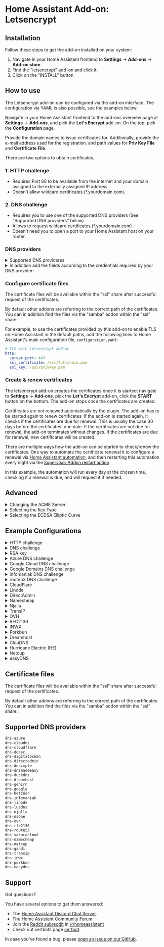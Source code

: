 # Home Assistant Add-on: Letsencrypt

## Installation

Follow these steps to get the add-on installed on your system:

1. Navigate in your Home Assistant frontend to **Settings** -> **Add-ons** -> **Add-on store**.
2. Find the "letsencrypt" add-on and click it.
3. Click on the "INSTALL" button.

## How to use

The Letsencrypt add-on can be configured via the add-on interface.
The configuration via YAML is also possible, see the examples below.

Navigate in your Home Assistant frontend to the add-ons overview page at
**Settings** -> **Add-ons**, and pick the **Let's Encrypt** add-on. On the top,
pick the **Configuration** page.

Provide the domain names to issue certificates for. Additionally, provide the
e-mail address used for the registration, and path values for **Priv Key File**
and **Certificate File**.

There are two options to obtain certificates.

### 1. HTTP challenge

- Requires Port 80 to be available from the internet and your domain assigned to the externally assigned IP address
- Doesn’t allow wildcard certificates (*.yourdomain.com).

### 2. DNS challenge

- Requires you to use one of the supported DNS providers (See "Supported DNS providers" below)
- Allows to request wildcard certificates (*.yourdomain.com)
- Doesn’t need you to open a port to your Home Assistant host on your router.

### DNS providers

<details>
  <summary>Supported DNS providerss</summary>

```txt
dns-azure
dns-cloudflare
dns-cloudns
dns-desec
dns-digitalocean
dns-directadmin
dns-dnsimple
dns-dnsmadeeasy
dns-duckdns
dns-dreamhost
dns-gehirn
dns-google
dns-hetzner
dns-infomaniak
dns-linode
dns-luadns
dns-njalla
dns-nsone
dns-ovh
dns-rfc2136
dns-route53
dns-sakuracloud
dns-namecheap
dns-netcup
dns-gandi
dns-transip
dns-inwx
dns-porkbun
dns-easydns
```
</details>

<details>
  <summary>In addition add the fields according to the credentials required by your DNS provider:</summary>

```yaml
propagation_seconds: 60
azure_config: ''
cloudflare_email: ''
cloudflare_api_key: ''
cloudflare_api_token: ''
cloudns_auth_id: ''
cloudns_sub_auth_id: ''
cloudns_sub_auth_user: ''
cloudns_auth_password: ''
desec_token: ''
digitalocean_token: ''
directadmin_url: ''
directadmin_username: ''
directadmin_password: ''
dnsimple_token: ''
dnsmadeeasy_api_key: ''
dnsmadeeasy_secret_key: ''
duckdns_token: ''
google_creds: ''
google_domains_access_token: ''
google_domains_zone: ''
hetzner_api_token: ''
gehirn_api_token: ''
gehirn_api_secret: ''
infomaniak_api_token: ''
linode_key: ''
linode_version: ''
luadns_email: ''
luadns_token: ''
njalla_token: ''
nsone_api_key: ''
ovh_endpoint: ''
ovh_application_key: ''
ovh_application_secret: ''
ovh_consumer_key: ''
rfc2136_server: ''
rfc2136_port: ''
rfc2136_name: ''
rfc2136_secret: ''
rfc2136_algorithm: ''
aws_access_key_id: ''
aws_secret_access_key: ''
sakuracloud_api_token: ''
sakuracloud_api_secret: ''
namecheap_username: ''
namecheap_api_key: ''
netcup_customer_id: ''
netcup_api_key: ''
netcup_api_password: ''
gandi_api_key: ''
gandi_sharing_id: ''
transip_username: ''
transip_api_key: ''
inwx_username: ''
inwx_password: ''
inwx_shared_secret: ''
porkbun_key: ''
porkbun_secret: ''
dreamhost_api_baseurl: ''
dreamhost_api_key: ''
```
</details>

### Configure certificate files

The certificate files will be available within the "ssl" share after successful
request of the certificates.

By default other addons are referring to the correct path of the certificates.
You can in addition find the files via the "samba" addon within the "ssl" share.

For example, to use the certificates provided by this add-on to enable TLS on
Home Assistant in the default paths, add the following lines to Home
Assistant's main configuration file, `configuration.yaml`:

```yaml
# TLS with letsencrypt add-on
http:
  server_port: 443
  ssl_certificate: /ssl/fullchain.pem
  ssl_key: /ssl/privkey.pem
```

### Create & renew certificates

The letsencrypt add-on creates the certificates once it is started: navigate
to **Settings** -> **Add-ons**, pick the **Let's Encrypt** add-on, click the
**START** button on the bottom. The add-on stops once the certificates are
created.

Certificates are not renewed automatically by the plugin. The add-on has to be
started again to renew certificates. If the add-on is started again, it checks
if the certificates are due for renewal. This is usually the case 30 days
before the certificates' due date. If the certificates are not due for renewal,
the add-on terminates without changes. If the certificates are due for renewal,
new certificates will be created.

There are multiple ways how the add-on can be started to check/renew the
certificates. One way to automate the certificate renewal it to configure a
renewal via [Home Assistant automation][haauto], and then restarting this
automation every night via the [Supervisor Addon restart action][supervisorrestart].

[haauto]: https://www.home-assistant.io/docs/automation/editor/
[supervisorrestart]: https://www.home-assistant.io/integrations/hassio/#service-hassioaddon_restart

In this example, the automation will run every day at the chosen time, checking
if a renewal is due, and will request it if needed.

## Advanced

<details>
  <summary>Changing the ACME Server</summary>

By default, The addon uses Let’s Encrypt’s default server at https://acme-v02.api.letsencrypt.org/. You can instruct the addon to use a different ACME server by providing the field `acme_server` with the URL of the server’s ACME directory:

  ```yaml
  acme_server: 'https://my.custom-acme-server.com'
  ```

If your custom ACME server uses a certificate signed by an untrusted certificate authority (CA), you can add the root certificate to the trust store by setting its content as an option:
  ```yaml
  acme_server: 'https://my.custom-acme-server.com'
  acme_root_ca_cert: |
    -----BEGIN CERTIFICATE-----
    MccBfTCCASugAwIBAgIRAPPIPTKNBXkBozsoE46UPZcwCGYIKoZIzj0EAwIwHTEb...kg==
    -----END CERTIFICATE-----
  ```

</details>

<details>
  <summary>Selecting the Key Type</summary>

  By default the ECDSA key type is used. You can choose to use an RSA key for compatibility with systems where ECDSA keys are not supported. ECDSA is widely supported in modern software with security and performance benefits.

  ```yaml
  key_type: 'rsa'
  ```

  When the `key_type` parameter is not set, the add-on will attempt to auto-detect an existing certificate's key type or use `ecdsa` by default.

</details>

<details>
  <summary>Selecting the ECDSA Elliptic Curve</summary>
  
  You can choose from the following ECDSA elliptic curves: `secp256r1`, `secp384r1`

  ```yaml
  key_type: 'ecdsa'
  elliptic_curve: 'secp384r1'
  ```

  When the `elliptic_curve` parameter is not set, ECDSA keys will be generated using the Certbot default. This option must be used with `key_type` set to `'ecdsa'`.

</details>

## Example Configurations

<details>
  <summary>HTTP challenge</summary>

  ```yaml
  email: your.email@example.com
  domains:
    - home-assistant.io
  certfile: fullchain.pem
  keyfile: privkey.pem
  challenge: http
  dns: {}
  ```

</details>

<details>
  <summary>DNS challenge</summary>

  ```yaml
  email: your.email@example.com
  domains:
    - home-assistant.io
  certfile: fullchain.pem
  keyfile: privkey.pem
  challenge: dns
  dns:
    provider: dns-cloudflare
    cloudflare_email: your.email@example.com
    cloudflare_api_key: 31242lk3j4ljlfdwsjf0
  ```

</details>

<details>
  <summary>RSA key</summary>

  ```yaml
  email: your.email@example.com
  domains:
    - home-assistant.io
  certfile: fullchain.pem
  keyfile: privkey.pem
  key_type: rsa
  challenge: dns
  dns:
    provider: dns-cloudflare
    cloudflare_email: your.email@example.com
    cloudflare_api_key: 31242lk3j4ljlfdwsjf0
  ```

</details>

<details>
  <summary>Azure DNS challenge</summary>

```yaml
email: your.email@example.com
domains:
  - home-assistant.io
certfile: fullchain.pem
keyfile: privkey.pem
challenge: dns
dns:
  provider: dns-azure
  azure_config: azure.txt
```

Please copy your credentials file "azure.txt" into the "share" shared folder
on the Home Assistant host before starting the service. One way is to use the
"Samba" add on to make the folder available via network or SSH Add-on. You
can find information on the required file format in the [documentation][certbot-dns-azure-conf]
for the Certbot Azure plugin.

To use this plugin, [create an Azure Active Directory app registration][aad-appreg]
and service principal; add a client secret; and create a credentials file
using the above directions. Grant the app registration DNS Zone Contributor
on the DNS zone to be used for authentication.

[aad-appreg]: https://docs.microsoft.com/en-us/azure/active-directory/develop/howto-create-service-principal-portal#register-an-application-with-azure-ad-and-create-a-service-principal
[certbot-dns-azure-conf]: https://certbot-dns-azure.readthedocs.io/en/latest/#configuration

</details>

<details>
  <summary>Google Cloud DNS challenge</summary>

  ```yaml
  email: your.email@example.com
  domains:
    - home-assistant.io
  certfile: fullchain.pem
  keyfile: privkey.pem
  challenge: dns
  dns:
    provider: dns-google
    google_creds: google.json
  ```

Please copy your credentials file "google.json" into the "share" shared folder on the Home Assistant host before starting the service.

One way is to use the "Samba" add on to make the folder available via network or SSH Add-on.

The credential file can be created and downloaded when creating the service user within the Google cloud.
You can find additional information regarding the required permissions in the "credentials" section here:

<https://github.com/certbot/certbot/blob/master/certbot-dns-google/certbot_dns_google/__init__.py>

</details>

<details>
  <summary>Google Domains DNS challenge</summary>

  ```yaml
  email: your.email@example.com
  domains:
    - subdomain.home-assistant.io
  certfile: fullchain.pem
  keyfile: privkey.pem
  challenge: dns
  dns:
    provider: dns-google-domains
    google_domains_access_token: XXXX
    google_domains_zone: home-assistant.io
  ```

To obtain the ACME DNS API token follow the instructions here:

<https://support.google.com/domains/answer/7630973#acme_dns>

The optional `google_domains_zone` option specifies the domain name registered with Google Domains.  If not specified, it is guessed based on the public suffix list.

</details>

<details>
  <summary>Infomaniak DNS challenge</summary>

  ```yaml
  email: your.email@example.com
  domains:
    - subdomain.home-assistant.io
  certfile: fullchain.pem
  keyfile: privkey.pem
  challenge: dns
  dns:
    provider: dns-infomaniak
    infomaniak_api_token: XXXXXXXXXXXXXXXXXXXXXXXXXXXXXXXXX
  ```

To obtain the DNS API token follow the instructions here:

<https://manager.infomaniak.com/v3/infomaniak-api>

Choose "Domain" as the scope.

</details>

<details>
  <summary>route53 DNS challenge</summary>

  ```yaml
  email: your.email@example.com
  domains:
    - home-assistant.io
  certfile: fullchain.pem
  keyfile: privkey.pem
  challenge: dns
  dns:
    provider: dns-route53
    aws_access_key_id: 0123456789ABCDEF0123
    aws_secret_access_key: 0123456789abcdef0123456789/abcdef0123456
  ```

For security reasons, don't use your main account's credentials. Instead, add a new [AWS user](https://console.aws.amazon.com/iam/home?#/users) with _Access Type: Programmatic access_ and use that user's access key. Assign a minimum [policy](https://console.aws.amazon.com/iam/home?#/policies$new?step=edit) like the following example. Make sure to replace the Resource ARN in the first statement to your domain's hosted zone ARN or use _*_ for all.

  ```json
  {
      "Version": "2012-10-17",
      "Statement": [
          {
              "Sid": "ChangeSpecificDomainsRecordSet",
              "Effect": "Allow",
              "Action": "route53:ChangeResourceRecordSets",
              "Resource": "arn:aws:route53:::hostedzone/01234567890ABC"
          },
          {
              "Sid": "ListAllHostedZones",
              "Effect": "Allow",
              "Action": "route53:ListHostedZones",
              "Resource": "*"
          },
          {
              "Sid": "ReadChanges",
              "Effect": "Allow",
              "Action": "route53:GetChange",
              "Resource": "arn:aws:route53:::change/*"
          }
      ]
  }
  ```

</details>

<details>
  <summary>CloudFlare</summary>

Previously, Cloudflare’s “Global API Key” was used for authentication, however this key can access the entire Cloudflare API for all domains in your account, meaning it could cause a lot of damage if leaked.

Cloudflare’s newer API Tokens can be restricted to specific domains and operations, and are therefore now the recommended authentication option.
The API Token used for Certbot requires only the `Zone:DNS:Edit` permission for the zone in which you want a certificate.

Example credentials file using restricted API Token (recommended):
  ```yaml
  dns:
    provider: dns-cloudflare
    cloudflare_api_token: 0123456789abcdef0123456789abcdef01234
  ```

Example credentials file using Global API Key (not recommended):
  ```yaml
  dns:
    provider: dns-cloudflare
    cloudflare_email: cloudflare@example.com
    cloudflare_api_key: 0123456789abcdef0123456789abcdef01234
  ```

</details>

<details>
  <summary>Linode</summary>

To use this addon with Linode DNS, first [create a new API/access key](https://www.linode.com/docs/platform/api/getting-started-with-the-linode-api#get-an-access-token), with read/write permissions to DNS; no other permissions are needed. Newly keys will likely use API version '4.' **Important**: single quotes are required around the `linode_version` number; failure to do this will cause a type error (as the addon expects a string, not an integer).

  ```yaml
  email: you@mailprovider.com
  domains:
    - ha.yourdomain.com
  certfile: fullchain.pem
  keyfile: privkey.pem
  challenge: dns
  dns:
    provider: dns-linode
    linode_key: 865c9f462c7d54abc1ad2dbf79c938bc5c55575fdaa097ead2178ee68365ab3e
    linode_version: '4'
  ```

</details>

<details>
  <summary>DirectAdmin</summary>

It is recommended to create a login key in the DirectAdmin control panel to be used as value for directadmin_password.
Instructions on how to create such key can be found at https://help.directadmin.com/item.php?id=523.

Make sure to grant the following permissions:
- `CMD_API_LOGIN_TEST`
- `CMD_API_DNS_CONTROL`
- `CMD_API_SHOW_DOMAINS`

Username and password can also be used in case your DirectAdmin instance has no support for login keys.

Example configuration:
  ```yaml
  email: mail@domain.tld
  domains:
    - your.domain.tld
  certfile: fullchain.pem
  keyfile: privkey.pem
  challenge: dns
  dns:
    propagation_seconds: 60
    provider: dns-directadmin
    directadmin_url: 'https://domain.tld:2222/'
    directadmin_username: da_user
    directadmin_password: da_password_or_key
  ```

</details>

<details>
  <summary>Namecheap</summary>

To use this addon with Namecheap, you must first enable API access on your account. See "Enabling API Access" and "Whitelisting IP" [here](https://www.namecheap.com/support/api/intro/) for details and requirements.

Example configuration:

  ```yaml
  email: your.email@example.com
  domains:
    - ha.yourdomain.com
  certfile: fullchain.pem
  keyfile: privkey.pem
  challenge: dns
  dns:
    provider: dns-namecheap
    namecheap_username: your-namecheap-username
    namecheap_api_key: 0123456789abcdef0123456789abcdef01234567
  ```

</details>

<details>
  <summary>Njalla</summary>

You need to generate an API token inside Settings > API Access or directly at https://njal.la/settings/api/. If you have a static IP-address restrict the access to your IP. I you are not sure, you probably don't have a static IP-address.

Example configuration:

  ```yaml
  email: your.email@example.com
  domains:
    - home-assistant.io
  certfile: fullchain.pem
  keyfile: privkey.pem
  challenge: dns
  dns:
    provider: dns-njalla
    njalla_token: 0123456789abcdef0123456789abcdef01234567
  ```

</details>

<details>
  <summary>TransIP</summary>

You will need to generate an API key from the TransIP Control Panel at https://www.transip.nl/cp/account/api/.

The propagation limit will be automatically raised to 240 seconds.

Example configuration:
  ```yaml
  email: your.email@example.com
  domains:
    - your.domain.tld
  certfile: fullchain.pem
  keyfile: privkey.pem
  challenge: dns
  dns:
    provider: dns-transip
    transip_username: transip-user
    transip_api_key: |
      -----BEGIN PRIVATE KEY-----
      MII..ABCDEFGHIJKLMNOPQRSTUVWXYZ
      AAAAAABCDEFGHIJKLMNOPQRSTUVWXYZ
      -----END PRIVATE KEY-----
  ```

</details>

<details>
  <summary>OVH</summary>

You will need to generate an OVH API Key first at https://eu.api.ovh.com/createToken/ (for Europe) or https://ca.api.ovh.com/createToken/ (for north America).

When creating the API Key, you must ensure that the following rights are granted:
* ``GET /domain/zone/*``
* ``PUT /domain/zone/*``
* ``POST /domain/zone/*``
* ``DELETE /domain/zone/*``

Example configuration
  ```yaml
  email: your.email@example.com
  domains:
    - home-assistant.io
  certfile: fullchain.pem
  keyfile: privkey.pem
  challenge: dns
  dns:
    provider: dns-ovh
    ovh_endpoint: ovh-eu
    ovh_application_key: 0123456789abcdef0123456789abcdef01234
    ovh_application_secret: 0123456789abcdef0123456789abcdef01234
    ovh_consumer_key: 0123456789abcdef0123456789abcdef01234
  ```
Use `ovh_endpoint: ovh-ca` for north America region.

</details>

<details>
  <summary>RFC2136</summary>

You will need to set up a server with RFC2136 (Dynamic Update) support with a TKEY (to authenticate the updates).  How to do this will vary depending on the DNS server software in use.  For Bind9, you first need to first generate an authentication key by running

  ```
  $ tsig-keygen -a hmac-sha512 letsencrypt
  key "letsencrypt" {
	  algorithm hmac-sha512;
  	secret "G/adDW8hh7FDlZq5ZDW3JjpU/I7DzzU1PDvp26DvPQWMLg/LfM2apEOejbfdp5BXu78v/ruWbFvSK5dwYY7bIw==";
  };
  ```

You don't need to publish this; just copy the key data into your named.conf file:
  ```
  
  key "letsencrypt" {
    algorithm hmac-sha512;
    secret "G/adDW8hh7FDlZq5ZDW3JjpU/I7DzzU1PDvp26DvPQWMLg/LfM2apEOejbfdp5BXu78v/ruWbFvSK5dwYY7bIw==";
  };
  
  ```
And ensure you have an update policy in place in the zone that uses this key to enable update of the correct domain (which must match the domain in your yaml configuration):
  ```
  
     update-policy {
        grant letsencrypt name _acme-challenge.home-assistant.io. txt;
     };
  ```

For this provider, you will need to supply all the `rfc2136_*` options. Note that the `rfc2136_port` item is required (there is no default port in the add-on) and, most importantly, the port number must be quoted.  Also, be sure to copy in the key so certbot can authenticate to the DNS server.  Finally, the algorithm should be in all caps.

An example configuration:

  ```yaml
  email: your.email@example.com
  domains:
    - home-assistant.io
  certfile: fullchain.pem
  keyfile: privkey.pem
  challenge: dns
  dns:
    provider: dns-rfc2136
    rfc2136_server: dns-server.dom.ain
    rfc2136_port: '53'
    rfc2136_name: letsencrypt
    rfc2136_secret: "secret-key"
    rfc2136_algorithm: HMAC-SHA512
  ```

</details>

<details>
  <summary>INWX</summary>

Use the user for the dyndns service, not the normal user.
The shared secret is the 2FA code, it must be the same length as the example.
To get this code, you must activate the 2FA or deactivate and reactivate 2FA.
Without 2FA leave the example key.

Example configuration:
  ```yaml
  email: your.email@example.com
  domains:
    - your.domain.tld
  certfile: fullchain.pem
  keyfile: privkey.pem
  challenge: dns
  dns:
    provider: dns-inwx
    inwx_username: user
    inwx_password: password
    inwx_shared_secret: ABCDEFGHIJKLMNOPQRSTUVWXYZ012345
  ```

</details>

<details>
  <summary>Porkbun</summary>

In order to use a domain with this challenge, API access will need enabling on the domain. In order to
do this go to domain management -> select the domain -> details and click the API access toggle.
Then go to the menu in the top right select API access and then create a new api key.
The title does not matter and is not used by certbot, make note of the key and the secret as both are required.

```yaml
email: your.email@example.com
domains:
  - your.domain.tld
certfile: fullchain.pem
keyfile: privkey.pem
challenge: dns
dns:
  provider: dns-porkbun
  porkbun_key: 0123456789abcdef0123456789abcdef01234
  porkbun_secret: 0123456789abcdef0123456789abcdef01234
```
</details>
<details>
  <summary>Dreamhost</summary>

  ```yaml
  email: your.email@example.com
  domains:
    - your.domain.tld
  certfile: fullchain.pem
  keyfile: privkey.pem
  challenge: dns
  dns:
    provider: dns-dreamhost
    dreamhost_baseurl: https://api.dreamhost.com/
    dreamhost_api_key: XXXXXX
  ```
</details>
<details>
  <summary>ClouDNS</summary>
In order to use a domain with this challenge, you first need to log into your control panel and create a 
new HTTP API user from the "API & Resellers" page on top of your control panel.

  ```yaml
  email: your.email@example.com
  domains:
    - your.domain.tld
  certfile: fullchain.pem
  keyfile: privkey.pem
  challenge: dns
  dns:
    provider: dns-cloudns
    cloudns_auth_id: 12345
    cloudns_auth_password: ******
  ```
API Users have full account access.  It is recommended to create an API Sub-user, which can be limited in scope.  You can use either the `sub-auth-id` or the `sub-auth-user` as follows:

  ```yaml
  email: your.email@example.com
  domains:
    - your.domain.tld
  certfile: fullchain.pem
  keyfile: privkey.pem
  challenge: dns
  dns:
    provider: dns-cloudns
    cloudns_sub_auth_id: 12345
    cloudns_auth_password: ******
  ```
  ```yaml
  email: your.email@example.com
  domains:
    - your.domain.tld
  certfile: fullchain.pem
  keyfile: privkey.pem
  challenge: dns
  dns:
    provider: dns-cloudns
    cloudns_sub_auth_user: alice
    cloudns_auth_password: ******
  ```
</details>
<details>
  <summary>Hurricane Electric (HE)</summary>

  ```yaml
  email: your.email@example.com
  domains:
    - your.domain.tld
  certfile: fullchain.pem
  keyfile: privkey.pem
  challenge: dns
  dns:
    provider: dns-he
    he_user: me
    he_pass: ******
  ```
</details>

<details>
  <summary>Netcup</summary>

Both the API password and key can be obtained via the following page: https://www.customercontrolpanel.de/daten_aendern.php?sprung=api
It is important to set the propagation_seconds to >= 630 seconds due to the slow DNS update of Netcup.

  ```yaml
  email: your.email@example.com
  domains:
    - your.domain.tld
  certfile: fullchain.pem
  keyfile: privkey.pem
  challenge: dns
  dns:
    provider: dns-netcup
    netcup_customer_id: "userid"
    netcup_api_key: ****
    netcup_api_password: ****
    propagation_seconds: "900"
  ```
References:
* https://helpcenter.netcup.com/de/wiki/general/unsere-api#authentifizierung
* https://github.com/coldfix/certbot-dns-netcup/issues/28
</details>

<details>
  <summary>easyDNS</summary>

easyDNS REST API access must be requested and granted in order to use this module: https://cp.easydns.com/manage/security/api/signup.php after logging into your account. 

  ```yaml
  email: your.email@example.com
  domains:
    - your.domain.tld
  certfile: fullchain.pem
  keyfile: privkey.pem
  challenge: dns
  dns:
    provider: dns-easydns
    easydns_token: 0123456789abcdef
    easydns_key: ****
    easydns_endpoint: https://rest.easydns.net
  ```
</details>


## Certificate files

The certificate files will be available within the "ssl" share after successful request of the certificates.

By default other addons are referring to the correct path of the certificates.
You can in addition find the files via the "samba" addon within the "ssl" share.

## Supported DNS providers

```txt
dns-azure
dns-cloudns
dns-cloudflare
dns-desec
dns-digitalocean
dns-directadmin
dns-dnsimple
dns-dnsmadeeasy
dns-duckdns
dns-dreamhost
dns-gehirn
dns-google
dns-hetzner
dns-infomaniak
dns-linode
dns-luadns
dns-njalla
dns-nsone
dns-ovh
dns-rfc2136
dns-route53
dns-sakuracloud
dns-namecheap
dns-netcup
dns-gandi
dns-transip
dns-inwx
dns-porkbun
dns-easydns
```

## Support

Got questions?

You have several options to get them answered:

- The [Home Assistant Discord Chat Server][discord].
- The Home Assistant [Community Forum][forum].
- Join the [Reddit subreddit][reddit] in [/r/homeassistant][reddit]
- Check out certbots page [certbot].

In case you've found a bug, please [open an issue on our GitHub][issue].

[discord]: https://discord.gg/c5DvZ4e
[forum]: https://community.home-assistant.io
[issue]: https://github.com/home-assistant/addons/issues
[certbot]: https://certbot.eff.org
[reddit]: https://reddit.com/r/homeassistant
